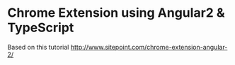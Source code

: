 # Chrome Extension using Angular2 & TypeScript

Based on this tutorial http://www.sitepoint.com/chrome-extension-angular-2/
